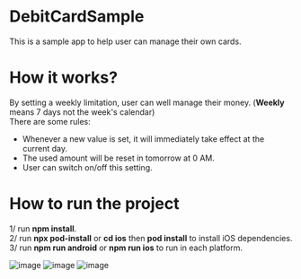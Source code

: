 # DebitCardSample

This is a sample app to help user can manage their own cards.  

# How it works?
By setting a weekly limitation, user can well manage their money. (**Weekly** means 7 days not the week's calendar)  
There are some rules:  
- Whenever a new value is set, it will immediately take effect at the current day.  
- The used amount will be reset in tomorrow at 0 AM.  
- User can switch on/off this setting.

# How to run the project
1/ run **npm install**.  
2/ run **npx pod-install** or **cd ios** then **pod install** to install iOS dependencies.  
3/ run **npm run android** or **npm run ios** to run in each platform.  


![image](https://user-images.githubusercontent.com/29704094/110274124-b0d47100-8000-11eb-8c07-118e0835345d.png)
![image](https://user-images.githubusercontent.com/29704094/110274139-b762e880-8000-11eb-91fb-60ed46cbe38c.png)
![image](https://user-images.githubusercontent.com/29704094/110274152-bf228d00-8000-11eb-9104-c71840671f2a.png)


